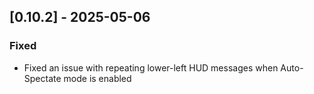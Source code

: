 ## [0.10.2] - 2025-05-06

### Fixed

- Fixed an issue with repeating lower-left HUD messages when Auto-Spectate mode is enabled